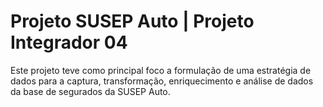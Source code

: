 ﻿# Projeto SUSEP Auto | Projeto Integrador 04

 Este projeto teve como principal foco a formulação de uma estratégia de dados para a captura, transformação, enriquecimento e análise de dados da base de segurados da SUSEP Auto. 
